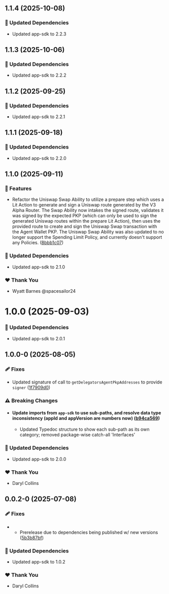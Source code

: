 ## 1.1.4 (2025-10-08)

### 🧱 Updated Dependencies

- Updated app-sdk to 2.2.3

## 1.1.3 (2025-10-06)

### 🧱 Updated Dependencies

- Updated app-sdk to 2.2.2

## 1.1.2 (2025-09-25)

### 🧱 Updated Dependencies

- Updated app-sdk to 2.2.1

## 1.1.1 (2025-09-18)

### 🧱 Updated Dependencies

- Updated app-sdk to 2.2.0

## 1.1.0 (2025-09-11)

### 🚀 Features

- Refactor the Uniswap Swap Ability to utilize a prepare step which uses a Lit Action to generate and sign a Uniswap route generated by the V3 Alpha Router. The Swap Ability now intakes the signed route, validates it was signed by the expected PKP (which can only be used to sign the generated Uniswap routes within the prepare Lit Action), then uses the provided route to create and sign the Uniswap Swap transaction with the Agent Wallet PKP. The Uniswap Swap Ability was also updated to no longer support the Spending Limit Policy, and currently doesn't support any Policies. ([8bbb1c07](https://github.com/LIT-Protocol/Vincent/commit/8bbb1c07))

### 🧱 Updated Dependencies

- Updated app-sdk to 2.1.0

### ❤️ Thank You

- Wyatt Barnes @spacesailor24

# 1.0.0 (2025-09-03)

### 🧱 Updated Dependencies

- Updated app-sdk to 2.0.1

## 1.0.0-0 (2025-08-05)

### 🩹 Fixes

- Updated signature of call to `getDelegatorsAgentPkpAddresses` to provide `signer` ([1f7909d0](https://github.com/LIT-Protocol/Vincent/commit/1f7909d0))

### ⚠️ Breaking Changes

- #### Update imports from `app-sdk` to use sub-paths, and resolve data type inconsistency (appId and appVersion are numbers now) ([b94ca569](https://github.com/LIT-Protocol/Vincent/commit/b94ca569))
  - Updated Typedoc structure to show each sub-path as its own category; removed package-wise catch-all 'Interfaces'

### 🧱 Updated Dependencies

- Updated app-sdk to 2.0.0

### ❤️ Thank You

- Daryl Collins

## 0.0.2-0 (2025-07-08)

### 🩹 Fixes

- - Prerelease due to dependencies being published w/ new versions ([5b3b87bf](https://github.com/LIT-Protocol/Vincent/commit/5b3b87bf))

### 🧱 Updated Dependencies

- Updated app-sdk to 1.0.2

### ❤️ Thank You

- Daryl Collins
